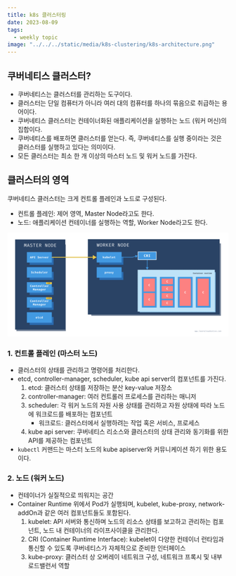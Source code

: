 ```yaml
---
title: k8s 클러스터링
date: 2023-08-09
tags:
  - weekly topic
image: "../../../static/media/k8s-clustering/k8s-architecture.png"
---
```


## 쿠버네티스 클러스터?

- 쿠버네티스는 클러스터를 관리하는 도구이다.
- 클러스터는 단일 컴퓨터가 아니라 여러 대의 컴퓨터를 하나의 묶음으로 취급하는 용어이다.
- 쿠버네티스 클러스터는 컨테이너화된 애플리케이션을 실행하는 노드 (워커 머신)의 집합이다.
- 쿠버네티스를 배포하면 클러스터를 얻는다. 즉, 쿠버네티스를 실행 중이라는 것은 클러스터를 실행하고 있다는 의미이다.
- 모든 클러스터는 최소 한 개 이상의 마스터 노드 및 워커 노드를 가진다.

## 클러스터의 영역

쿠버네티스 클러스터는 크게 컨트롤 플레인과 노드로 구성된다.

- 컨트롤 플레인: 제어 영역, Master Node라고도 한다.
- 노드: 애플리케이션 컨테이너를 실행하는 역할, Worker Node라고도 한다.

![k8s-architecture](../../../static/media/k8s-clustering/k8s-architecture.png)

### 1. 컨트롤 플레인 (마스터 노드)

- 클러스터의 상태를 관리하고 명령어를 처리한다.
- etcd, controller-manager, scheduler, kube api server의 컴포넌트를 가진다.
  1. etcd: 클러스터 상태를 저장하는 분산 key-value 저장소
  2. controller-manager: 여러 컨트롤러 프로세스를 관리하는 매니저
  3. scheduler: 각 워커 노드의 자원 사용 상태를 관리하고 자원 상태에 따라 노드에 워크로드를 배포하는 컴포넌트
     - 워크로드: 클러스터에서 실행하려는 작업 혹은 서비스, 프로세스
  4. kube api server: 쿠버네티스 리소스와 클러스터의 상태 관리와 동기화를 위한 API를 제공하는 컴포넌트
- `kubectl` 커맨드는 마스터 노드의 kube apiserver와 커뮤니케이션 하기 위한 용도이다.

### 2. 노드 (워커 노드)

- 컨테이너가 실질적으로 띄워지는 공간
- Container Runtime 위에서 Pod가 실행되며, kubelet, kube-proxy, network-addOn과 같은 여러 컴포넌트들도 포함된다.
  1. kubelet: API 서버와 통신하며 노드의 리소스 상태를 보고하고 관리하는 컴포넌트, 노드 내 컨테이너의 라이프사이클을 관리한다.
  2. CRI (Container Runtime Interface): kubelet이 다양한 컨테이너 런타임과 통신할 수 있도록 쿠버네티스가 자체적으로 준비한 인터페이스
  3. kube-proxy: 클러스터 상 오버레이 네트워크 구성, 네트워크 프록시 및 내부 로드밸런서 역할
